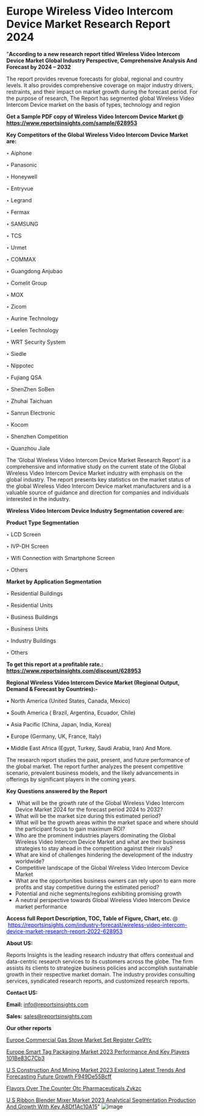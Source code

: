 # Europe Wireless Video Intercom Device Market Research Report 2024

"<strong>According to a new research report titled Wireless Video Intercom Device Market Global Industry Perspective, Comprehensive Analysis And Forecast by 2024 – 2032</strong>

The report provides revenue forecasts for global, regional and country levels. It also provides comprehensive coverage on major industry drivers, restraints, and their impact on market growth during the forecast period. For the purpose of research, The Report has segmented global Wireless Video Intercom Device market on the basis of types, technology and region

<strong>Get a Sample PDF copy of Wireless Video Intercom Device Market </strong><strong>@<a href=https://www.reportsinsights.com/sample/628953 style=color:#0000ff;> https://www.reportsinsights.com/sample/628953</a></strong></font>

<strong>Key Competitors of the Global Wireless Video Intercom Device Market are:</strong>

‣ Aiphone

‣ Panasonic

‣ Honeywell

‣ Entryvue

‣ Legrand

‣ Fermax

‣ SAMSUNG

‣ TCS

‣ Urmet

‣ COMMAX

‣ Guangdong Anjubao

‣ Comelit Group

‣ MOX

‣ Zicom

‣ Aurine Technology

‣ Leelen Technology

‣ WRT Security System

‣ Siedle

‣ Nippotec

‣ Fujiang QSA

‣ ShenZhen SoBen

‣ Zhuhai Taichuan

‣ Sanrun Electronic

‣ Kocom

‣ Shenzhen Competition

‣ Quanzhou Jiale

The ‘Global Wireless Video Intercom Device Market Research Report’ is a comprehensive and informative study on the current state of the Global Wireless Video Intercom Device Market industry with emphasis on the global industry. The report presents key statistics on the market status of the global Wireless Video Intercom Device market manufacturers and is a valuable source of guidance and direction for companies and individuals interested in the industry.

<strong>Wireless Video Intercom Device Industry Segmentation covered are:</strong>

<strong>Product Type Segmentation</strong>

‣    LCD Screen

‣ IVP-DH Screen

‣ Wifi Connection with Smartphone Screen

‣ Others

<strong>Market by Application Segmentation</strong>

‣   Residential Buildings

‣ Residential Units

‣ Business Buildings

‣ Business Units

‣ Industry Buildings

‣ Others

<strong>To get this report at a profitable rate.: <a href=https://www.reportsinsights.com/discount/628953 style=color:#0000ff;>https://www.reportsinsights.com/discount/628953</a></strong></font>

<strong>Regional Wireless Video Intercom Device Market (Regional Output, Demand &amp; Forecast by Countries):-</strong>

• North America (United States, Canada, Mexico)

• South America ( Brazil, Argentina, Ecuador, Chile)

• Asia Pacific (China, Japan, India, Korea)

• Europe (Germany, UK, France, Italy)

• Middle East Africa (Egypt, Turkey, Saudi Arabia, Iran) And More.

The research report studies the past, present, and future performance of the global market. The report further analyzes the present competitive scenario, prevalent business models, and the likely advancements in offerings by significant players in the coming years.

<strong>Key Questions answered by the Report</strong>
<ul>
  <li> What will be the growth rate of the Global Wireless Video Intercom Device Market 2024 for the forecast period 2024 to 2032?</li>
  <li>What will be the market size during this estimated period?</li>
  <li>What will be the growth areas within the market space and where should the participant focus to gain maximum ROI?</li>
  <li>Who are the prominent industries players dominating the Global Wireless Video Intercom Device Market and what are their business strategies to stay ahead in the competition against their rivals?</li>
  <li>What are kind of challenges hindering the development of the industry worldwide?</li>
  <li>Competitive landscape of the Global Wireless Video Intercom Device Market</li>
  <li>What are the opportunities business owners can rely upon to earn more profits and stay competitive during the estimated period?</li>
  <li>Potential and niche segments/regions exhibiting promising growth</li>
  <li>A neutral perspective towards Global Wireless Video Intercom Device market performance</li>
</ul>
<strong>Access full Report Description, TOC, Table of Figure, Chart, etc. </strong>@  <a href=https://reportsinsights.com/industry-forecast/wireless-video-intercom-device-market-research-report-2022-628953 style=color:#0000ff;>https://reportsinsights.com/industry-forecast/wireless-video-intercom-device-market-research-report-2022-628953</a></font>

<strong><strong>About US</strong>:</strong>

Reports Insights is the leading research industry that offers contextual and data-centric research services to its customers across the globe. The firm assists its clients to strategize business policies and accomplish sustainable growth in their respective market domain. The industry provides consulting services, syndicated research reports, and customized research reports.

<strong>Contact US:</strong>

<p class=""""><b>Email:</b> <a href=mailto:info@reportsinsights.com>info@reportsinsights.com</a></p>
<p class=""""><b>Sales:</b> <a href=mailto:sales@reportsinsights.com>sales@reportsinsights.com</a></p>

<strong>Our other reports</strong>

<a href=https://www.linkedin.com/pulse/europe-commercial-gas-stove-market-set-register-ce9yc/>Europe Commercial Gas Stove Market Set Register Ce9Yc</a>

<a href=https://medium.com/@reportsinsights.aj/europe-smart-tag-packaging-market-2023-performance-and-key-players-101be83c7cb3>Europe Smart Tag Packaging Market 2023 Performance And Key Players 101Be83C7Cb3</a>

<a href=https://medium.com/@akitotamura255/u-s-construction-and-mining-market-2023-exploring-latest-trends-and-forecasting-future-growth-f949de55bcff>U S Construction And Mining Market 2023 Exploring Latest Trends And Forecasting Future Growth F949De55Bcff</a>

<a href=https://www.linkedin.com/pulse/flavors-over-the-counter-otc-pharmaceuticals-zvkzc/>Flavors Over The Counter Otc Pharmaceuticals Zvkzc</a>

<a href=https://medium.com/@singhaakesh50/u-s-ribbon-blender-mixer-market-2023-analytical-segmentation-production-and-growth-with-key-a8df1ac10a15>U S Ribbon Blender Mixer Market 2023 Analytical Segmentation Production And Growth With Key A8Df1Ac10A15</a>"
![image](https://github.com/Jaayaachit/RItrends/assets/158452289/8afec99e-3b07-4885-8055-f1a55c1e7415)
